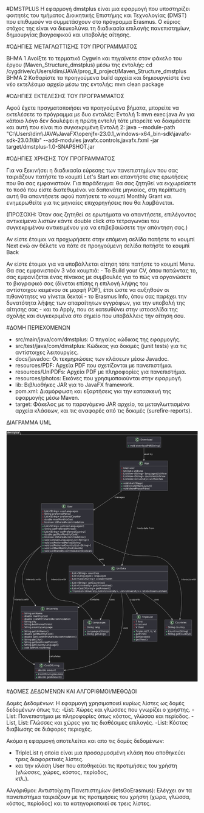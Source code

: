 #DMSTPLUS
  Η εφαρμογή dmstplus είναι μια εφαρμογή που υποστηρίζει φοιτητές του τμήματος Διοικητικής Επιστήμης και Τεχνολογίας (DMST) 
  που επιθυμούν να συμμετάσχουν στο πρόγραμμα Erasmus. Ο κύριος στόχος της είναι να διευκολύνει τη διαδικασία επιλογής πανεπιστημίων, 
  δημιουργίας βιογραφικού και υποβολής αίτησης.

#ΟΔΗΓΙΕΣ ΜΕΤΑΓΛΩΤΤΙΣΗΣ ΤΟΥ ΠΡΟΓΡΑΜΜΑΤΟΣ

  ΒΗΜΑ 1
    Ανοίξτε το τερματικό Cygwin και πηγαίνετε στον φάκελο του έργου (Maven_Structure_dmstplus) μέσω της εντολής: 
          cd /cygdrive/c/Users/dim/JAVA/prog_II_project/Maven_Structure_dmstplus
  ΒΗΜΑ 2 
    Καθαρίστε τα προηγούμενα build αρχεία και δημιουργείστε ένα νέο εκτελέσιμο αρχείο μέσω της εντολής: mvn clean package

#ΟΔΗΓΙΕΣ ΕΚΤΕΛΕΣΗΣ ΤΟΥ ΠΡΟΓΡΑΜΜΑΤΟΣ

Αφού έχετε πραγματοποιήσει να προηγούμενα βήματα, μπορείτε να εκτελέσετε το πρόγραμμα με δυο εντολές:
  Εντολή 1: mvn exec:java
  Αν για κάποιο λόγο δεν δουλέψει η πρώτη εντολή τότε μπορείτε να δοκιμάσετε και αυτή που είναι πιο συγκεκριμένη
  Εντολή 2: java --module-path "C:\Users\dim\JAVA\JavaFX\openjfx-23.0.1_windows-x64_bin-sdk\javafx-sdk-23.0.1\lib" --add-modules javafx.controls,javafx.fxml -jar target/dmstplus-1.0-SNAPSHOT.jar

#ΟΔΗΓΙΕΣ ΧΡΗΣΗΣ ΤΟΥ ΠΡΟΓΡΑΜΜΑΤΟΣ

  Για να ξεκινήσει η διαδικασία εύρεσης των πανεπιστημίων που σας ταιριάζουν πατήστε το κουμπί Let's Start και απαντήστε στις ερωτήσεις που θα σας εμφανιστούν. Για 
  παράδειγμα: θα σας ζητηθεί να εκχωρείσετε το ποσό που είστε διατεθυμένοι να δαπανάτε μηνιαίος, στη περίπτωση αυτή θα απαντήσετε αφού πατήσετε το κουμπί Monthly Grant 
  και ενημερωθείτε για τις μηνιαίες επιχορηγήσεις που θα λαμβάνεται.

  (ΠΡΟΣΟΧΗ: Όταν σας ζητηθεί σε ερωτήματα να απαντήσετε, επιλέγοντας αντικείμενα λιστών κάντε double click στο τετραγωνάκι του συγκεκριμένου αντικειμένου για να επιβεβαιώσετε     την απάντηση σας.)

  Αν είστε έτοιμοι να προχωρήσετε στην επόμενη σελίδα πατήστε το κουμπί Next ενώ αν θέλετε να πάτε σε προηγούμενη σελίδα πατήστε το κουμπί Back
  
  Αν είστε έτοιμοι για να υποβάλλεται αίτηση τότε πατήστε το κουμπί Menu. Θα σας εμφανιστούν 3 νέα κουμπιά: 
      - Το Build your CV, όπου πατώντας το, σας εμφανίζεται ένας πίνακας με συμβουλές για το πώς να οργανώσετε το βιογραφικό σας (δίνεται επίσης η επιλογή λήψης του           
        αντίστοιχου κειμένου σε μορφή PDF), έτσι ώστε να αυξηθούν οι πιθανότητες να γίνεται δεκτοί 
      - το Erasmus Info, όπου σας παρέχει την δυνατότητα λήψης των απαραίτητων εγγράφων, για την υποβολή της αίτησης σας 
      - και το Apply, που σε κατευθύνει στην ιστοσελίδα της σχολής και συγκεκριμένα στο σημείο που υποβάλλεις την αίτηση σου.


#ΔΟΜΗ ΠΕΡΙΕΧΟΜΕΝΩΝ
  - src/main/java/com/dmstplus: Ο πηγαίος κώδικας της εφαρμογής.
  - src/test/java/com/dmstplus: Κώδικας για δοκιμές (junit tests) για τις αντίστοιχες λειτουργίες.
  - docs/javadoc: Οι τεκμηριώσεις των κλάσεων μέσω Javadoc.
  - resources/PDF: Αρχεία PDF που σχετίζονται με πανεπιστήμια.
  - resources/UniPDFs: Αρχεία PDF με πληροφορίες για πανεπιστήμια.
  - resources/photos: Εικόνες που χρησιμοποιούνται στην εφαρμογή.
  - lib: Βιβλιοθήκες JAR για το JavaFX framework.
  - pom.xml: Διαμόρφωση και εξαρτήσεις για την κατασκευή της εφαρμογής μέσω Maven.
  - target: Φάκελος με το παραγόμενο JAR αρχείο, τα μεταγλωττισμένα αρχεία κλάσεων, και τις αναφορές από τις δοκιμές (surefire-reports).

ΔΙΑΓΡΑΜΜΑ UML

![UML Diagram](https://github.com/dgenak/Maven_Structure_dmstplus/blob/92e3513891351fa5d73eec2f5a60553d91692cb8/src/main/resources/uml/UMLDiagram.png)


#ΔΟΜΕΣ ΔΕΔΟΜΕΝΩΝ ΚΑΙ ΑΛΓΟΡΙΘΜΟΙ/ΜΕΘΟΔΟΙ

Δομές Δεδομένων:
Η εφαρμογή χρησιμοποιεί κυρίως λίστες ως δομές δεδομένων όπως τις:
  -List<String>: Χώρες και γλώσσες που γνωρίζει ο χρήστης.
  -List<University>: Πανεπιστήμια με πληροφορίες όπως κόστος, γλώσσα και περίοδος.
  -List<Languages>, List<Countries>: Γλώσσες και χώρες για τις διαθέσιμες επιλογές.
  -List<CostOfLiving>: Κόστος διαβίωσης σε διάφορες περιοχές.
  
Ακόμα η εφαρμογή αποτελείται και απο τις δομές δεδομένων:
- TripleList η οποία είναι μια προσαρμοσμένη κλάση που αποθηκεύει τρεις διαφορετικές λίστες.
- και την κλάση User που αποθηκεύει τις προτιμήσεις του χρήστη (γλώσσες, χώρες, κόστος, περίοδος,   
  κτλ.).

Αλγόριθμοι:
Αντιστοίχιση Πανεπιστημίων (letsGoErasmus): Ελέγχει αν τα πανεπιστήμια ταιριάζουν με τις προτιμήσεις του χρήστη (χώρα, γλώσσα, κόστος, περίοδος) και τα κατηγοριοποιεί σε τρεις λίστες.
